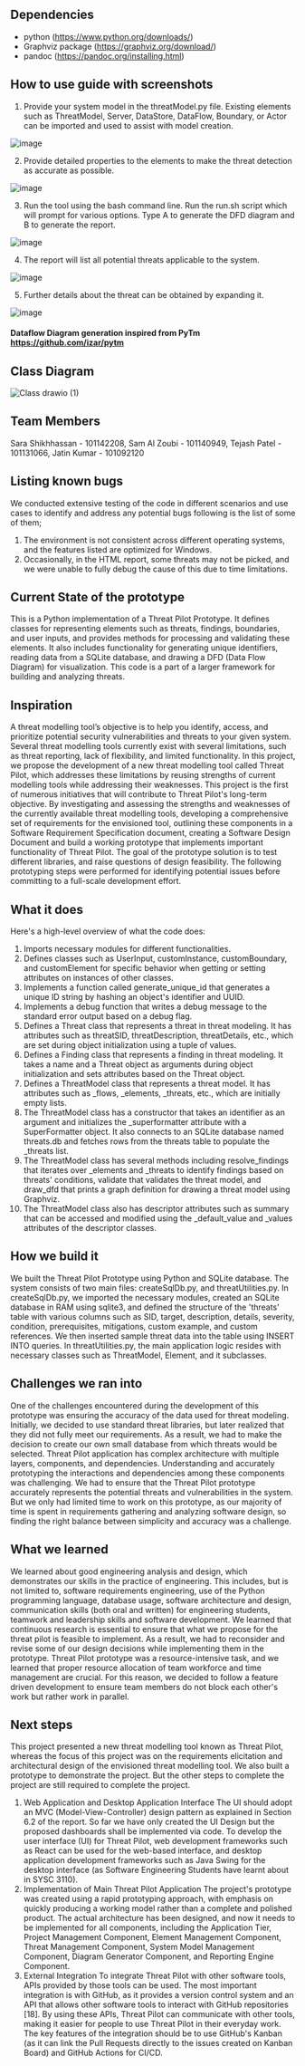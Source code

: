 ## Dependencies

- python (https://www.python.org/downloads/)
- Graphviz package (https://graphviz.org/download/)
- pandoc (https://pandoc.org/installing.html)

## How to use guide with screenshots

1. Provide your system model in the threatModel.py file. Existing elements such as ThreatModel, Server, DataStore, DataFlow, Boundary, or Actor can be imported and used to assist with model creation.

![image](https://user-images.githubusercontent.com/43823689/231517795-69fb913d-55b7-454c-87e3-8a95b82ce949.png)

2. Provide detailed properties to the elements to make the threat detection as accurate as possible.

![image](https://user-images.githubusercontent.com/43823689/231517842-ac2bafc4-bf10-4ff1-9790-72a462e08f17.png)

3. Run the tool using the bash command line. Run the run.sh script which will prompt for various options. Type A to generate the DFD diagram and B to generate the report.

![image](https://user-images.githubusercontent.com/43823689/231517877-026d6dcb-9dcf-45ea-8d99-5150d2e565f6.png)

4. The report will list all potential threats applicable to the system.

![image](https://user-images.githubusercontent.com/43823689/231517916-6e18f569-9083-4d1e-9d36-39ad7825b042.png)

5. Further details about the threat can be obtained by expanding it.

![image](https://user-images.githubusercontent.com/43823689/231517947-5eaad955-6192-47e1-89d2-9ba5bfb6fa16.png)

#### Dataflow Diagram generation inspired from PyTm https://github.com/izar/pytm

## Class Diagram

![Class drawio (1)](https://user-images.githubusercontent.com/43823689/231518129-f2dced8e-b965-430f-8bf1-f561e5cf3f6c.png)

## Team Members

Sara Shikhhassan - 101142208,
Sam Al Zoubi - 101140949,
Tejash Patel - 101131066,
Jatin Kumar - 101092120

## Listing known bugs

We conducted extensive testing of the code in different scenarios and use cases to identify and address any potential bugs following is the list of some of them;
1. The environment is not consistent across different operating systems, and the features listed are optimized for Windows.
2. Occasionally, in the HTML report, some threats may not be picked, and we were unable to fully debug the cause of this due to time limitations.

## Current State of the prototype

This is a Python implementation of a Threat Pilot Prototype. It defines classes for representing elements such as threats, findings, boundaries, and user inputs, and provides methods for processing and validating these elements. It also includes functionality for generating unique identifiers, reading data from a SQLite database, and drawing a DFD (Data Flow Diagram) for visualization. This code is a part of a larger framework for building and analyzing threats.

## Inspiration

A threat modelling tool’s objective is to help you identify, access, and prioritize potential security vulnerabilities and threats to your given system. Several threat modelling tools currently exist with several limitations, such as threat reporting, lack of flexibility, and limited functionality. 
In this project, we propose the development of a new threat modelling tool called Threat Pilot, which addresses these limitations by reusing strengths of current modelling tools while addressing their weaknesses. This project is the first of numerous initiatives that will contribute to Threat Pilot's long-term objective. By investigating and assessing the strengths and weaknesses of the currently available threat modelling tools, developing a comprehensive set of requirements for the envisioned tool, outlining these components in a Software Requirement Specification document, creating a Software Design Document and build a working prototype that implements important functionality of Threat Pilot.  The goal of the prototype solution is to test different libraries, and raise questions of design feasibility. The following prototyping steps were performed for identifying potential issues before committing to a full-scale development effort.

## What it does

Here's a high-level overview of what the code does:
1. Imports necessary modules for different functionalities.
2. Defines classes such as UserInput, customInstance, customBoundary, and customElement for specific behavior when getting or setting attributes on instances of other classes.
3. Implements a function called generate_unique_id that generates a unique ID string by hashing an object's identifier and UUID.
4. Implements a debug function that writes a debug message to the standard error output based on a debug flag.
5. Defines a Threat class that represents a threat in threat modeling. It has attributes such as threatSID, threatDescription, threatDetails, etc., which are set during object initialization using a tuple of values.
6. Defines a Finding class that represents a finding in threat modeling. It takes a name and a Threat object as arguments during object initialization and sets attributes based on the Threat object.
7. Defines a ThreatModel class that represents a threat model. It has attributes such as _flows, _elements, _threats, etc., which are initially empty lists.
8. The ThreatModel class has a constructor that takes an identifier as an argument and initializes the _superformatter attribute with a SuperFormatter object. It also connects to an SQLite database named threats.db and fetches rows from the threats table to populate the _threats list.
9. The ThreatModel class has several methods including resolve_findings that iterates over _elements and _threats to identify findings based on threats' conditions, validate that validates the threat model, and draw_dfd that prints a graph definition for drawing a threat model using Graphviz.
10. The ThreatModel class also has descriptor attributes such as summary that can be accessed and modified using the _default_value and _values attributes of the descriptor classes.

## How we build it

We built the Threat Pilot Prototype using Python and SQLite database. The system consists of two main files: createSqlDb.py, and threatUtilities.py. In createSqlDb.py, we imported the necessary modules, created an SQLite database in RAM using sqlite3, and defined the structure of the 'threats' table with various columns such as SID, target, description, details, severity, condition, prerequisites, mitigations, custom example, and custom references. We then inserted sample threat data into the table using INSERT INTO queries. In threatUtilities.py, the main application logic resides with necessary classes such as ThreatModel, Element, and it subclasses.


## Challenges we ran into

One of the challenges encountered during the development of this prototype was ensuring the accuracy of the data used for threat modeling. Initially, we decided to use standard threat libraries, but later realized that they did not fully meet our requirements. As a result, we had to make the decision to create our own small database from which threats would be selected.
Threat Pilot application has complex architecture with multiple layers, components, and dependencies. Understanding and accurately prototyping the interactions and dependencies among these components was challenging.
We had to ensure that the Threat Pilot prototype accurately represents the potential threats and vulnerabilities in the system. But we only had limited time to work on this prototype, as our majority of time is spent in requirements gathering and analyzing software design, so finding the right balance between simplicity and accuracy was a challenge.

## What we learned 

We learned about good engineering analysis and design, which demonstrates our skills in the practice of engineering. This includes, but is not limited to, software requirements engineering, use of the Python programming language, database usage, software architecture and design, communication skills (both oral and written) for engineering students, teamwork and leadership skills and software development.
We learned that continuous research is essential to ensure that what we propose for the threat pilot is feasible to implement. As a result, we had to reconsider and revise some of our design decisions while implementing them in the prototype.
Threat Pilot prototype was a resource-intensive task, and we learned that proper resource allocation of team workforce and time management are crucial. For this reason, we decided to follow a feature driven development to ensure team members do not block each other's work but rather work in parallel. 


## Next steps
This project presented a new threat modelling tool known as Threat Pilot, whereas the focus of this project was on the requirements elicitation and architectural design of the envisioned threat modelling tool. We also built a prototype to demonstrate the project. But the other steps to complete the project are still required to complete the project. 
1. Web Application and Desktop Application Interface
The UI should adopt an MVC (Model-View-Controller) design pattern as explained in Section 6.2 of the report. So far we have only created the UI Design but the proposed dashboards shall be implemented via code. To develop the user interface (UI) for Threat Pilot, web development frameworks such as React can be used for the web-based interface, and desktop application development frameworks such as Java Swing for the desktop interface (as Software Engineering Students have learnt about in SYSC 3110).
2. Implementation of Main Threat Pilot Application
The project's prototype was created using a rapid prototyping approach, with emphasis on quickly producing a working model rather than a complete and polished product. The actual architecture has been designed, and now it needs to be implemented for all components, including the Application Tier, Project Management Component, Element Management Component, Threat Management Component, System Model Management Component, Diagram Generator Component, and Reporting Engine Component.
3. External Integration
To integrate Threat Pilot with other software tools, APIs provided by those tools can be used. The most important integration is with GitHub, as it provides a version control system and an API that allows other software tools to interact with GitHub repositories [18]. By using these APIs, Threat Pilot can communicate with other tools, making it easier for people to use Threat Pilot in their everyday work. The key features of the integration should be to use GitHub's Kanban (as it can link the Pull Requests directly to the issues created on Kanban Board) and GitHub Actions for CI/CD.

